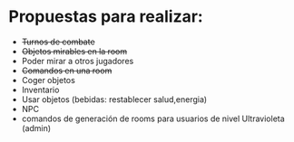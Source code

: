 # Propuestas para realizar:
- ~~Turnos de combate~~
- ~~Objetos mirables en la room~~
- Poder mirar a otros jugadores
- ~~Comandos en una room~~
- Coger objetos
- Inventario
- Usar objetos (bebidas: restablecer salud,energia)
- NPC
- comandos de generación de rooms para usuarios de nivel Ultravioleta (admin)

